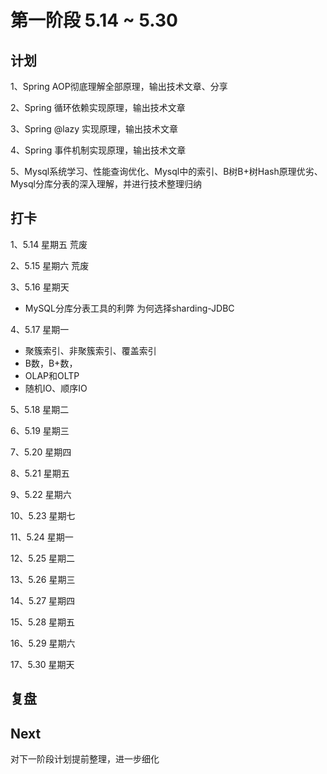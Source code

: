 # 第一阶段 5.14 ~ 5.30

## 计划

1、Spring AOP彻底理解全部原理，输出技术文章、分享

2、Spring 循环依赖实现原理，输出技术文章

3、Spring @lazy 实现原理，输出技术文章

4、Spring 事件机制实现原理，输出技术文章

5、Mysql系统学习、性能查询优化、Mysql中的索引、B树B+树Hash原理优劣、Mysql分库分表的深入理解，并进行技术整理归纳

## 打卡

1、5.14 星期五 荒废

2、5.15 星期六 荒废

3、5.16 星期天

- MySQL分库分表工具的利弊 为何选择sharding-JDBC

4、5.17 星期一

- 聚簇索引、非聚簇索引、覆盖索引
- B数，B+数，
- OLAP和OLTP
- 随机IO、顺序IO

5、5.18 星期二

6、5.19 星期三

7、5.20 星期四

8、5.21 星期五

9、5.22 星期六

10、5.23 星期七

11、5.24 星期一

12、5.25 星期二

13、5.26 星期三

14、5.27 星期四

15、5.28 星期五

16、5.29 星期六

17、5.30 星期天

## 复盘

## Next

对下一阶段计划提前整理，进一步细化

